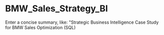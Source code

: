 # BMW_Sales_Strategy_BI
Enter a concise summary, like: "Strategic Business Intelligence Case Study for BMW Sales Optimization (SQL)
